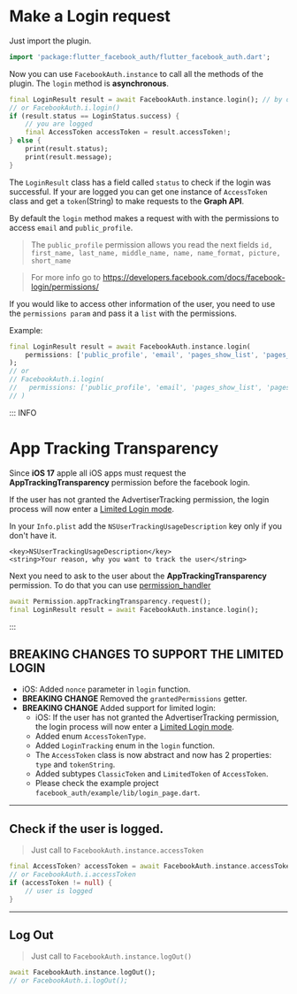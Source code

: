 # Make a Login request

Just import the plugin.
```dart
import 'package:flutter_facebook_auth/flutter_facebook_auth.dart';
```

Now you can use `FacebookAuth.instance` to call all the methods of the plugin.
The `login` method is **asynchronous**.

```dart
final LoginResult result = await FacebookAuth.instance.login(); // by default we request the email and the public profile
// or FacebookAuth.i.login()
if (result.status == LoginStatus.success) {
    // you are logged
    final AccessToken accessToken = result.accessToken!;
} else {
    print(result.status);
    print(result.message);
}
```

The `LoginResult` class has a field called `status` to check if the login was successful. 
If your are logged you can get one instance of `AccessToken` class and get a `token`(String) to make requests to the **Graph API**.

By default the `login` method makes a request with with the permissions to access `email` and `public_profile`. 
> The `public_profile` permission allows you read the next fields `id, first_name, last_name, middle_name, name, name_format, picture, short_name`

> For more info go to https://developers.facebook.com/docs/facebook-login/permissions/

If you would like to access other information of the user, you need to use the `permissions param` and pass it a `list` with the permissions.

Example:
```dart
final LoginResult result = await FacebookAuth.instance.login(
    permissions: ['public_profile', 'email', 'pages_show_list', 'pages_messaging', 'pages_manage_metadata'],
);
// or 
// FacebookAuth.i.login(
//   permissions: ['public_profile', 'email', 'pages_show_list', 'pages_messaging', 'pages_manage_metadata'],
// )
```

::: INFO
# App Tracking Transparency

Since **iOS 17** apple  all iOS apps must request the **AppTrackingTransparency** permission before the facebook login. 

 If the user has not granted the AdvertiserTracking permission, the login process will now enter a [Limited Login mode](https://developers.facebook.com/docs/facebook-login/limited-login).


In your `Info.plist` add the `NSUserTrackingUsageDescription` key only if you don't have it.
```
<key>NSUserTrackingUsageDescription</key>
<string>Your reason, why you want to track the user</string>
```

Next you need to ask to the user about the **AppTrackingTransparency** permission. To do that you can use [permission_handler](https://pub.dev/packages/permission_handler)

```dart
await Permission.appTrackingTransparency.request();
final LoginResult result = await FacebookAuth.instance.login();
```
:::

## BREAKING CHANGES TO SUPPORT THE LIMITED LOGIN
- iOS: Added `nonce` parameter in `login` function.
- **BREAKING CHANGE** Removed the `grantedPermissions` getter.
- **BREAKING CHANGE** Added support for limited login:
  - iOS: If the user has not granted the AdvertiserTracking permission, the login process will now enter a [Limited Login mode](https://developers.facebook.com/docs/facebook-login/limited-login).
  - Added enum `AccessTokenType`.
  - Added `LoginTracking` enum in the `login` function.
  - The `AccessToken` class is now abstract and now has 2 properties: `type` and `tokenString`.
  - Added subtypes `ClassicToken` and `LimitedToken` of `AccessToken`.
  - Please check the example project `facebook_auth/example/lib/login_page.dart`.

---
## Check if the user is logged.
> Just call to `FacebookAuth.instance.accessToken`
```dart
final AccessToken? accessToken = await FacebookAuth.instance.accessToken;
// or FacebookAuth.i.accessToken
if (accessToken != null) {
    // user is logged
}
```

---
## Log Out
> Just call to `FacebookAuth.instance.logOut()`

```dart
await FacebookAuth.instance.logOut();
// or FacebookAuth.i.logOut();
```
